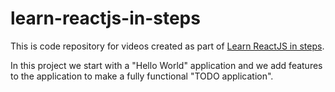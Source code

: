 # learn-reactjs-in-steps

This is code repository for videos created as part of [Learn ReactJS in steps](http://bigbinary.com/videos/learn-reactjs-in-steps).

In this project we start with a "Hello World" application and we add features to the application to make a fully functional "TODO application".
